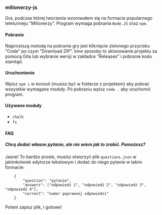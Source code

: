 ### milionerzy-js
Gra, podczas której tworzenia wzorowałem się na formacie popularnego teleturnieju "Milionerzy". Program wymaga pobrania `Node.JS` oraz `npm`.

#### Pobranie
Najprostszą metodą na pobranie gry jest kliknięcie zielonego przycisku "Code" po czym "Download ZIP". Inne sposoby to sklonowanie projektu za pomocą Gita lub wybranie wersji w zakładce "Releases" i pobranie kodu stamtąd.

#### Uruchomienie
Wpisz `npm i` w konsoli (musisz być w folderze z projektem) aby pobrać wszystkie wymagane moduły.
Po pobraniu wpisz `node .` aby uruchomić program.

#### Używane moduły
- `chalk`
- `fs`
#### FAQ
##### Chcę dodać własne pytanie, ale nie wiem jak to zrobić. Pomożesz?
Jasne! To bardzo proste, musisz otworzyć plik `questions.json` w jakimkolwiek edytorze tekstowym i dodać do niego pytanie w takim formacie:
```
    {
        "question": "pytanie",
        "answers": ["odpowiedź 1", "odpowiedź 2", "odpowiedź 3", "odpowiedź 4"],
        "correct": "numer poprawnej odpowiedzi"
    }
```
Potem zapisz plik, i gotowe!
